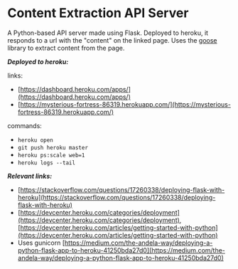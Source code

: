 # Content Extraction API Server

A Python-based API server made using Flask. Deployed to heroku, it responds to a url with the "content" on the linked page. Uses the [goose](https://github.com/goose3/goose3) library to extract content from the page.

***Deployed to heroku:***

links:
* [https://dashboard.heroku.com/apps/](https://dashboard.heroku.com/apps/)
* [https://mysterious-fortress-86319.herokuapp.com/](https://mysterious-fortress-86319.herokuapp.com/)

commands:
* `heroku open`
* `git push heroku master`
* `heroku ps:scale web=1`
* `heroku logs --tail`

***Relevant links:***

* [https://stackoverflow.com/questions/17260338/deploying-flask-with-heroku](https://stackoverflow.com/questions/17260338/deploying-flask-with-heroku)
* [https://devcenter.heroku.com/categories/deployment](https://devcenter.heroku.com/categories/deployment), [https://devcenter.heroku.com/articles/getting-started-with-python](https://devcenter.heroku.com/articles/getting-started-with-python)
* Uses gunicorn [https://medium.com/the-andela-way/deploying-a-python-flask-app-to-heroku-41250bda27d0](https://medium.com/the-andela-way/deploying-a-python-flask-app-to-heroku-41250bda27d0)
